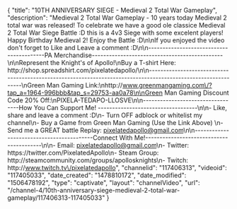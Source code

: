 {
    "title": "10TH ANNIVERSARY SIEGE - Medieval 2 Total War Gameplay",
    "description": "Medieval 2 Total War Gameplay - 10 years today Medieval 2 total war was released!  To celebrate we have a good ole classice Medieval 2 Total War Siege Battle :D  this is a 4v3 Siege with some excelent players!  Happy Birthday Medieval 2!  Enjoy the Battle :D\n\nIf you enjoyed the video don't forget to Like and Leave a comment :D\n\n-----------------------------------------PA Merchandise----------------------------------------------\n\nRepresent the Knight's of Apollo!\nBuy a T-shirt Here: http:\/\/shop.spreadshirt.com\/pixelatedapollo\/\n\n---------------------------------------------------------------------------------------------------------------\nGreen Man Gaming Link:\nhttp:\/\/www.greenmangaming.com\/?tap_a=1964-996bbb&tap_s=29753-aa0a78\n\nGreen Man Gaming Discount Code 20% Off:\nPIXELA-TEDAPO-LLOSVE\n\n----------------------------------How You Can Support Me! -----------------------------------\n\n- Like, share and leave a comment :D\n- Turn OFF adblock or whitelist my channel\n- Buy a Game from Green Man Gaming (Use the Link Above) \n- Send me a GREAT battle Replay: pixelatedapollo@gmail.com\n\n------------------------------------------Connect With Me!-----------------------------------------\n\n- Email: pixelatedapollo@gmail.com\n- Twitter: https:\/\/twitter.com\/PixelatedApollo\n- Steam Group:  http:\/\/steamcommunity.com\/groups\/apollosknights\n- Twitch: http:\/\/www.twitch.tv\/pixelatedapollo",
    "channelid": "117406313",
    "videoid": "117405033",
    "date_created": "1478810172",
    "date_modified": "1506478192",
    "type": "captivate",
    "layout": "channelVideo",
    "url": "\/channel-4\/10th-anniversary-siege-medieval-2-total-war-gameplay\/117406313-117405033"
}
